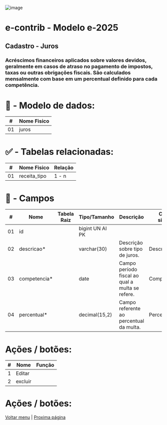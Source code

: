 ![image](https://github.com/user-attachments/assets/04662de1-1516-48d7-bb8c-50b38989e58b)
# e-contrib - Modelo e-2025 
##  Cadastro - Juros
### Acréscimos financeiros aplicados sobre valores devidos, geralmente em casos de atraso no pagamento de impostos, taxas ou outras obrigações fiscais. São calculados mensalmente com base em um percentual definido para cada competência.

# 🎲 - Modelo de dados:
 **\#**  |**Nome Fisico**               |
---------|------------------------------|
01       | juros                        |

#
#   ✅ - Tabelas relacionadas:
 **\#**  |**Nome Fisico**               |   **Relação** |
---------|------------------------------|---------------|      
01       | receita_tipo                 |     1 - n     |

#
# 🔢 - Campos
 **\#**  | **Nome**                     | **Tabela Raiz**         | **Tipo/Tamanho**        | **Descrição**                                                                        | **Campo sistema**                      |
---------|------------------------------|-------------------------|-------------------------|--------------------------------------------------------------------------------------|----------------------------------------|
01       | id                           |                         | bigint UN AI PK         |                                                                                      |                                        |
02       | descricao*                   |                         | varchar(30)             | Descrição sobre tipo de juros.                                                       |  Descrição                             |
03       | competencia*                 |                         | date                    | Campo período fiscal ao qual a multa se refere.                                      |  Competência                           |
04       | percentual*                  |                         | decimal(15,2)           | Campo referente ao percentual da multa.                                              |  Percentual/mês                        |

# Ações / botões:
 **\#**  |**Nome**                      |   **Função**  |
---------|------------------------------|---------------|
1        | Editar                       |               |
2        | excluir                      |               |

# Ações / botões:
                                                                 
  [Voltar menu](https://github.com/VenturaCerqueira/Documento_gestao_tributaria) | [Proxima página](https://github.com/VenturaCerqueira/Documento_gestao_tributaria/blob/main/Cadastro/04%20-%20tipo_de_receita.md)   